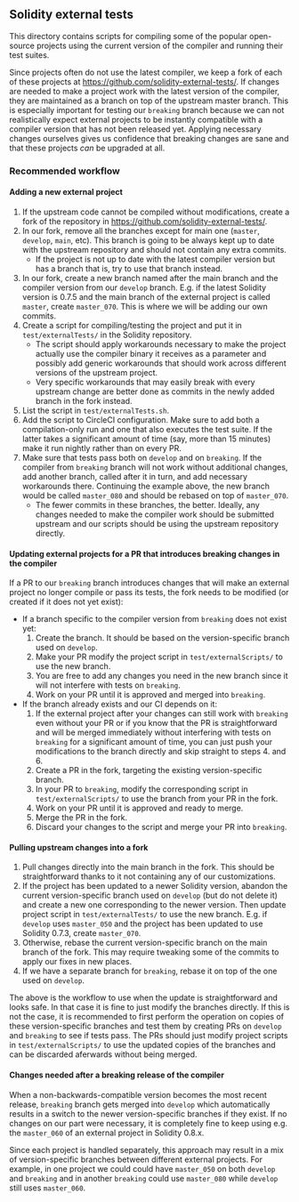 ## Solidity external tests
This directory contains scripts for compiling some of the popular open-source projects using the
current version of the compiler and running their test suites.

Since projects often do not use the latest compiler, we keep a fork of each of these projects
at https://github.com/solidity-external-tests/. If changes are needed to make a project work with the
latest version of the compiler, they are maintained as a branch on top of the upstream master branch.
This is especially important for testing our `breaking` branch because we can not realistically expect
external projects to be instantly compatible with a compiler version that has not been released yet.
Applying necessary changes ourselves gives us confidence that breaking changes are sane and that
these projects *can* be upgraded at all.

### Recommended workflow

#### Adding a new external project
1. If the upstream code cannot be compiled without modifications, create a fork of the repository
   in https://github.com/solidity-external-tests/.
2. In our fork, remove all the branches except for main one (`master`, `develop`, `main`, etc).
    This branch is going to be always kept up to date with the upstream repository and should not
    contain any extra commits.
    - If the project is not up to date with the latest compiler version but has a branch that is,
        try to use that branch instead.
3. In our fork, create a new branch named after the main branch and the compiler version from our
 `develop` branch.
     E.g. if the latest Solidity version is 0.7.5 and the main branch of the external project
     is called `master`, create `master_070`. This is where we will be adding our own commits.
4. Create a script for compiling/testing the project and put it in `test/externalTests/` in the
    Solidity repository.
    - The script should apply workarounds necessary to make the project actually use the compiler
        binary it receives as a parameter and possibly add generic workarounds that should
        work across different versions of the upstream project.
    - Very specific workarounds that may easily break with every upstream change are better done as
        commits in the newly added branch in the fork instead.
5. List the script in `test/externalTests.sh`.
6. Add the script to CircleCI configuration. Make sure to add both a compilation-only run and one that
    also executes the test suite. If the latter takes a significant amount of time (say, more than
    15 minutes) make it run nightly rather than on every PR.
7. Make sure that tests pass both on `develop` and on `breaking`. If the compiler from `breaking`
    branch will not work without additional changes, add another branch, called after it in turn,
    and add necessary workarounds there. Continuing the example above, the new branch would be
    called `master_080` and should be rebased on top of `master_070`.
    - The fewer commits in these branches, the better. Ideally, any changes needed to make the compiler
        work should be submitted upstream and our scripts should be using the upstream repository
        directly.

#### Updating external projects for a PR that introduces breaking changes in the compiler
If a PR to our `breaking` branch introduces changes that will make an external project no longer
compile or pass its tests, the fork needs to be modified (or created if it does not yet exist):
- If a branch specific to the compiler version from `breaking` does not exist yet:
    1. Create the branch. It should be based on the version-specific branch used on `develop`.
    2. Make your PR modify the project script in `test/externalScripts/` to use the new branch.
    3. You are free to add any changes you need in the new branch since it will not interfere with
        tests on `breaking`.
    4. Work on your PR until it is approved and merged into `breaking`.
- If the branch already exists and our CI depends on it:
    1. If the external project after your changes can still work with `breaking` even without your PR or
        if you know that the PR is straightforward and will be merged immediately without interfering
        with tests on `breaking` for a significant amount of time, you can just push your modifications
        to the branch directly and skip straight to steps 4. and 6.
    2. Create a PR in the fork, targeting the existing version-specific branch.
    3. In your PR to `breaking`, modify the corresponding script in `test/externalScripts/` to
        use the branch from your PR in the fork.
    4. Work on your PR until it is approved and ready to merge.
    5. Merge the PR in the fork.
    6. Discard your changes to the script and merge your PR into `breaking`.

#### Pulling upstream changes into a fork
1. Pull changes directly into the main branch in the fork. This should be straightforward thanks to
    it not containing any of our customizations.
2. If the project has been updated to a newer Solidity version, abandon the current version-specific
    branch used on `develop` (but do not delete it) and create a new one corresponding to the newer
    version. Then update project script in `test/externalTests/` to use the new branch. E.g. if `develop` uses
    `master_050` and the project has been updated to use Solidity 0.7.3, create `master_070`.
3. Otherwise, rebase the current version-specific branch on the main branch of the fork. This may require
    tweaking some of the commits to apply our fixes in new places.
4. If we have a separate branch for `breaking`, rebase it on top of the one used on `develop`.

The above is the workflow to use when the update is straightforward and looks safe. In that case it is
fine to just modify the branches directly. If this is not the case, it is recommended to first perform the
operation on copies of these version-specific branches and test them by creating PRs on `develop` and
`breaking` to see if tests pass. The PRs should just modify project scripts in `test/externalScripts/`
to use the updated copies of the branches and can be discarded aferwards without being merged.

#### Changes needed after a breaking release of the compiler
When a non-backwards-compatible version becomes the most recent release, `breaking` branch
gets merged into `develop` which automatically results in a switch to the newer version-specific
branches if they exist. If no changes on our part were necessary, it is completely fine to keep using
e.g. the `master_060` of an external project in Solidity 0.8.x.

Since each project is handled separately, this approach may result in a mix of version-specific branches
between different external projects. For example, in one project we could could have `master_050` on
both `develop` and `breaking` and in another `breaking` could use `master_080` while `develop` still
uses `master_060`.
